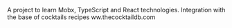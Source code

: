 A project to learn Mobx, TypeScript and React technologies. 
Integration with the base of cocktails recipes ww.thecocktaildb.com
